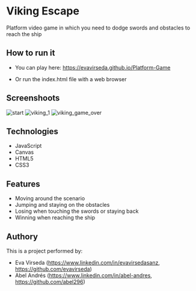 # Viking Escape
Platform video game in which you need to dodge swords and obstacles to reach the ship

## How to run it
* You can play here:
https://evavirseda.github.io/Platform-Game

* Or run the index.html file with a web browser

## Screenshoots
![start](https://res.cloudinary.com/abel-av/image/upload/v1618395152/viking_escape/viking_landing_page_nqszqq.png)
![viking_1](https://res.cloudinary.com/abel-av/image/upload/v1618309045/viking_escape/viking_1_w3fgxz.png)
![viking_game_over](https://res.cloudinary.com/abel-av/image/upload/v1618309045/viking_escape/viking_game_over_lqutoi.png)


## Technologies
* JavaScript
* Canvas
* HTML5
* CSS3

## Features
* Moving around the scenario
* Jumping and staying on the obstacles
* Losing when touching the swords or staying back
* Winning when reaching the ship

## Authory
This is a project performed by:
* Eva Virseda (https://www.linkedin.com/in/evavirsedasanz, https://github.com/evavirseda)
* Abel Andrés (https://www.linkedin.com/in/abel-andres, https://github.com/abel296)

